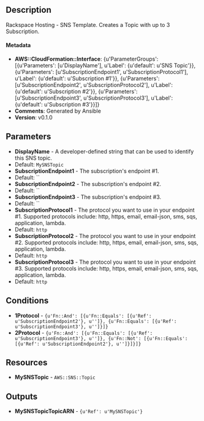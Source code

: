 
## Description

Rackspace Hosting - SNS Template. Creates a Topic with up to 3 Subscription.

#### Metadata

 * **AWS::CloudFormation::Interface**: {u'ParameterGroups': [{u'Parameters': [u'DisplayName'], u'Label': {u'default': u'SNS Topic'}}, {u'Parameters': [u'SubscriptionEndpoint1', u'SubscriptionProtocol1'], u'Label': {u'default': u'Subscription #1'}}, {u'Parameters': [u'SubscriptionEndpoint2', u'SubscriptionProtocol2'], u'Label': {u'default': u'Subscription #2'}}, {u'Parameters': [u'SubscriptionEndpoint3', u'SubscriptionProtocol3'], u'Label': {u'default': u'Subscription #3'}}]}
 * **Comments**: Generated by Ansible
 * **Version**: v0.1.0

## Parameters

 * **DisplayName** - A developer-defined string that can be used to identify this SNS topic.
  * Default: `MySNSTopic`
 * **SubscriptionEndpoint1** - The subscription's endpoint #1.
  * Default: ``
 * **SubscriptionEndpoint2** - The subscription's endpoint #2.
  * Default: ``
 * **SubscriptionEndpoint3** - The subscription's endpoint #3.
  * Default: ``
 * **SubscriptionProtocol1** - The protocol you want to use in your endpoint #1. Supported protocols include: http, https, email, email-json, sms, sqs, application, lambda.
  * Default: `http`
 * **SubscriptionProtocol2** - The protocol you want to use in your endpoint #2. Supported protocols include: http, https, email, email-json, sms, sqs, application, lambda.
  * Default: `http`
 * **SubscriptionProtocol3** - The protocol you want to use in your endpoint #3. Supported protocols include: http, https, email, email-json, sms, sqs, application, lambda.
  * Default: `http`

## Conditions

 * **1Protocol** - `{u'Fn::And': [{u'Fn::Equals': [{u'Ref': u'SubscriptionEndpoint2'}, u'']}, {u'Fn::Equals': [{u'Ref': u'SubscriptionEndpoint3'}, u'']}]}`
 * **2Protocol** - `{u'Fn::And': [{u'Fn::Equals': [{u'Ref': u'SubscriptionEndpoint3'}, u'']}, {u'Fn::Not': [{u'Fn::Equals': [{u'Ref': u'SubscriptionEndpoint2'}, u'']}]}]}`

## Resources

 * **MySNSTopic** - `AWS::SNS::Topic`

## Outputs

 * **MySNSTopicTopicARN** - `{u'Ref': u'MySNSTopic'}`